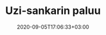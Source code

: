 ---
title: "Uzi-sankarin paluu"
date: 2020-09-05T17:06:33+03:00
type: route
category: "route"
route_type: "boulder"
link_27crags: https://27crags.com/crags/veikkola/routes/uzi-sankarin-paluu
---